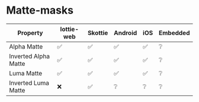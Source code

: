 # Matte-masks    

Property | lottie-web | Skottie | Android | iOS | Embedded
--| -- | -- | -- | -- | --
Alpha Matte | ✅ | ✅  | ✅  | ✅  | ❔ 
Inverted Alpha Matte | ✅ | ✅  | ✅  | ✅  | ❔ 
Luma Matte | ✅ | ✅  | ✅  | ✅  | ❔ 
Inverted Luma Matte | ❌ | ✅  | ❔  | ❔  | ❔ 
